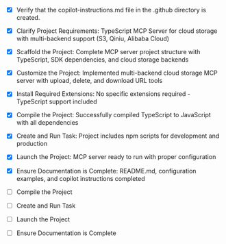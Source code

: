 <!-- Use this file to provide workspace-specific custom instructions to Copilot. For more details, visit https://code.visualstudio.com/docs/copilot/copilot-customization#_use-a-githubcopilotinstructionsmd-file -->
- [x] Verify that the copilot-instructions.md file in the .github directory is created.

- [x] Clarify Project Requirements: TypeScript MCP Server for cloud storage with multi-backend support (S3, Qiniu, Alibaba Cloud)

- [x] Scaffold the Project: Complete MCP server project structure with TypeScript, SDK dependencies, and cloud storage backends

- [x] Customize the Project: Implemented multi-backend cloud storage MCP server with upload, delete, and download URL tools

- [x] Install Required Extensions: No specific extensions required - TypeScript support included

- [x] Compile the Project: Successfully compiled TypeScript to JavaScript with all dependencies

- [x] Create and Run Task: Project includes npm scripts for development and production

- [x] Launch the Project: MCP server ready to run with proper configuration

- [x] Ensure Documentation is Complete: README.md, configuration examples, and copilot instructions completed

- [ ] Compile the Project
	<!--
	Verify that all previous steps have been completed.
	Install any missing dependencies.
	Run diagnostics and resolve any issues.
	Check for markdown files in project folder for relevant instructions on how to do this.
	-->

- [ ] Create and Run Task
	<!--
	Verify that all previous steps have been completed.
	Check https://code.visualstudio.com/docs/debugtest/tasks to determine if the project needs a task. If so, use the create_and_run_task to create and launch a task based on package.json, README.md, and project structure.
	Skip this step otherwise.
	 -->

- [ ] Launch the Project
	<!--
	Verify that all previous steps have been completed.
	Prompt user for debug mode, launch only if confirmed.
	 -->

- [ ] Ensure Documentation is Complete
	<!--
	Verify that all previous steps have been completed.
	Verify that README.md and the copilot-instructions.md file in the .github directory exists and contains current project information.
	Clean up the copilot-instructions.md file in the .github directory by removing all HTML comments.
	 -->
